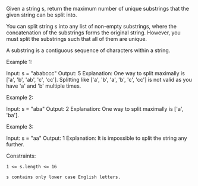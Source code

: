 Given a string s, return the maximum number of unique substrings that the given string can be split into.

You can split string s into any list of non-empty substrings, where the concatenation of the substrings forms the original string. However, you must split the substrings such that all of them are unique.

A substring is a contiguous sequence of characters within a string.

Example 1:

Input: s = "ababccc"
Output: 5
Explanation: One way to split maximally is ['a', 'b', 'ab', 'c', 'cc']. Splitting like ['a', 'b', 'a', 'b', 'c', 'cc'] is not valid as you have 'a' and 'b' multiple times.

Example 2:

Input: s = "aba"
Output: 2
Explanation: One way to split maximally is ['a', 'ba'].

Example 3:

Input: s = "aa"
Output: 1
Explanation: It is impossible to split the string any further.

Constraints:

    1 <= s.length <= 16

    s contains only lower case English letters.

